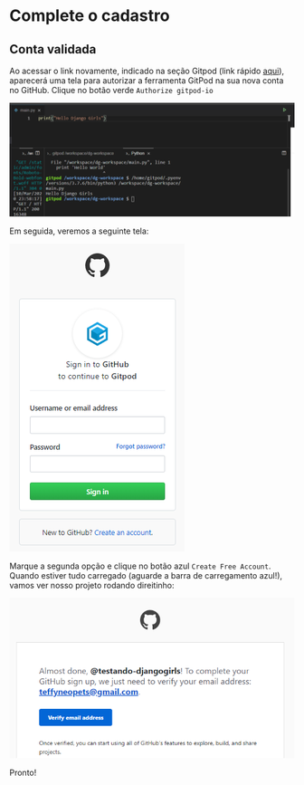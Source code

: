 # Complete o cadastro

## Conta validada

Ao acessar o link novamente, indicado na seção Gitpod \(link rápido [aqui](https://gitpod.io/#https://github.com/dgtaquara/dg-workspace)\), aparecerá uma tela para autorizar a ferramenta GitPod na sua nova conta no GitHub. Clique no botão verde `Authorize gitpod-io`

![Tela de autoriza&#xE7;&#xE3;o da ferramenta no GitHub](../.gitbook/assets/image%20%2821%29.png)

Em seguida, veremos a seguinte tela:

![Tela de criar \(efetivamente\) a conta no Gitpod](../.gitbook/assets/image%20%283%29.png)

Marque a segunda opção e clique no botão azul `Create Free Account`. Quando estiver tudo carregado \(aguarde a barra de carregamento azul!\), vamos ver nosso projeto rodando direitinho:

![Tela do projeto rodando](../.gitbook/assets/image%20%289%29.png)

Pronto!

